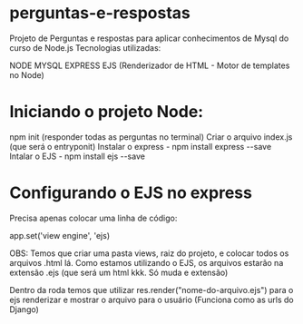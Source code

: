 # perguntas-e-respostas
Projeto de Perguntas e respostas para aplicar conhecimentos de Mysql do curso de Node.js
Tecnologias utilizadas:

NODE
MYSQL
EXPRESS
EJS (Renderizador de HTML - Motor de templates no Node)

# Iniciando o projeto Node:

npm init (responder todas as perguntas no terminal)
Criar o arquivo index.js (que será o entryponit)
Instalar o express - npm install express --save
Intalar o EJS - npm install ejs --save

# Configurando o EJS no express

Precisa apenas colocar uma linha de código:

app.set('view engine', 'ejs)

OBS: Temos que criar uma pasta views, raiz do projeto, e colocar todos os arquivos .html lá. Como estamos utilizando o EJS, os arquivos estarão na extensão .ejs (que será um html kkk. Só muda e extensão)

Dentro da roda temos que utilizar res.render("nome-do-arquivo.ejs") para o ejs renderizar e mostrar o arquivo para o usuário (Funciona como as urls do Django)